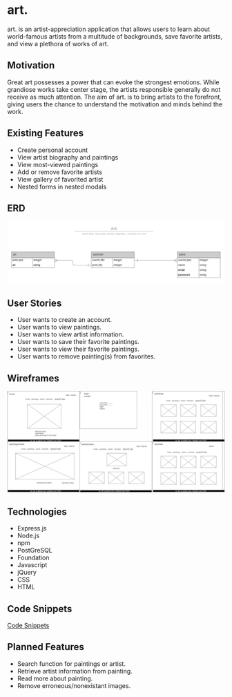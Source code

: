 # art.
art. is an artist-appreciation application that allows users to learn about world-famous artists from a multitude of backgrounds, save favorite artists, and view a plethora of works of art.

## Motivation
Great art possesses a power that can evoke the strongest emotions. While grandiose works take center stage, the artists responsible generally do not receive as much attention.
The aim of art. is to bring artists to the forefront, giving users the chance to understand the motivation and minds behind the work.

## Existing Features
* Create personal account
* View artist biography and paintings
* View most-viewed paintings
* Add or remove favorite artists
* View gallery of favorited artist
* Nested forms in nested modals

## ERD
![Art_ERD](/public/assets/project/Art_ERD.png)

## User Stories
* User wants to create an account.
* User wants to view paintings.
* User wants to view artist information.
* User wants to save their favorite paintings.
* User wants to view their favorite paintings.
* User wants to remove painting(s) from favorites.

## Wireframes
![Art_Wireframe](/public/assets/project/Art_Wireframe.png)

## Technologies
* Express.js
* Node.js
* npm
* PostGreSQL
* Foundation
* Javascript
* jQuery
* CSS
* HTML

## Code Snippets
[Code Snippets](./code-snippet.md)

## Planned Features
* Search function for paintings or artist.
* Retrieve artist information from painting.
* Read more about painting.
* Remove erroneous/nonexistant images.